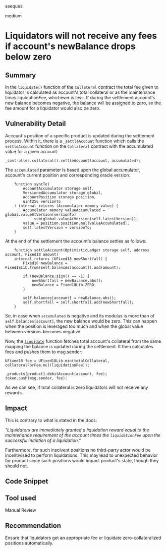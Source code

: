 seeques

medium

# Liquidators will not receive any fees if account's newBalance drops below zero

## Summary
In the `liquidate()` function of the `Collateral` contract the total fee given to liquidator is calculated as account's total collateral or as the maintenance times liquidationFee, whichever is less. If during the settlement account's new balance becomes negative, the balance will be assigned to zero, so the fee amount for a liquidator would also be zero.

## Vulnerability Detail
Account's position of a specific product is updated during the settlement process. Within it, there is a `_settleAccount` function which calls the `settleAccount` function on the `Collateral` contract with the accumulated value for a given account:
```solidity
_controller.collateral().settleAccount(account, accumulated);
```
The `accumulated` parameter is based upon the global accumulator, account's current position and corresponding oracle version:
```solidity
    function syncTo(
        AccountAccumulator storage self,
        VersionedAccumulator storage global,
        AccountPosition storage position,
        uint256 versionTo
    ) internal returns (Accumulator memory value) {
        Accumulator memory valueAccumulated = global.valueAtVersion(versionTo)
            .sub(global.valueAtVersion(self.latestVersion));
        value = position.position.mul(valueAccumulated);
        self.latestVersion = versionTo;
    }
```
At the end of the settlement the account's balance settles as follows:
```solidity
    function settleAccount(OptimisticLedger storage self, address account, Fixed18 amount)
    internal returns (UFixed18 newShortfall) {
        Fixed18 newBalance = Fixed18Lib.from(self.balances[account]).add(amount);

        if (newBalance.sign() == -1) {
            newShortfall = newBalance.abs();
            newBalance = Fixed18Lib.ZERO;
        }

        self.balances[account] = newBalance.abs();
        self.shortfall = self.shortfall.add(newShortfall);
    }
```
So, in case when `accumulated` is negative and its modulus is more than of `self.balances[account]`, the new balance would be zero. This can happen when the position is leveraged too much and when the global value between versions becomes negative.

Now, the [`liquidate`](https://github.com/equilibria-xyz/perennial-mono/blob/b06d5145db62a312dd88dfcafef0f8e2166c5e32/packages/perennial/contracts/collateral/Collateral.sol#LL118C1-L118C1) function fetches total account's collateral from the same mapping the balance is updated during the settlement. It then calculates fees and pushes them to msg.sender:
```solidity
UFixed18 fee = UFixed18Lib.min(totalCollateral, collateralForFee.mul(liquidationFee));

_products[product].debitAccount(account, fee);
token.push(msg.sender, fee);
```
As we can see, if total collateral is zero liquidators will not receive any rewards.

## Impact
This is contrary to what is stated in the docs: 

*"Liquidators are immediately granted a liquidation reward equal to the maintenance requirement of the account times the `liquidationFee` upon the successful initiation of a liquidation."*

Furthermore, for such insolvent positions no third-party actor would be incentivised to perform liquidations. This may lead to unexpected behavior for product since such positions would impact product's state, though they should not.

## Code Snippet


## Tool used

Manual Review

## Recommendation
Ensure that liquidators get an appropriate fee or liquidate zero-collateralized positions automatically.

